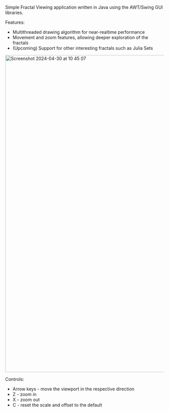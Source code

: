 Simple Fractal Viewing application written in Java using the AWT/Swing GUI libraries. 

Features:
- Multithreaded drawing algorithm for near-realtime performance
- Movement and zoom features, allowing deeper exploration of the fractals
- (Upcoming) Support for other interesting fractals such as Julia Sets

<img width="1008" alt="Screenshot 2024-04-30 at 10 45 07" src="https://github.com/JD760/java-fractals/assets/28735273/78cb37ca-d0c3-40f9-8f26-59cd09ffd0d4">

Controls:
- Arrow keys - move the viewport in the respective direction
- Z - zoom in
- X - zoom out
- C - reset the scale and offset to the default
